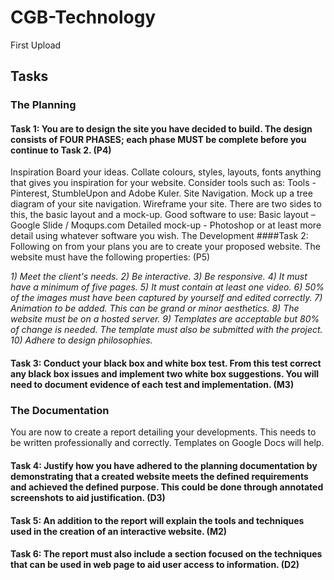 # CGB-Technology
First Upload

## Tasks

### The Planning
#### Task 1: You are to design the site you have decided to build. The design consists of FOUR PHASES; each phase MUST be complete before you continue to Task 2. (P4)

Inspiration Board your ideas. Collate colours, styles, layouts, fonts anything that gives you inspiration for your website. Consider tools such as:
Tools - Pinterest, StumbleUpon and Adobe Kuler.
Site Navigation. Mock up a tree diagram of your site navigation.
Wireframe your site. There are two sides to this, the basic layout and a mock-up. Good software to use:
Basic layout – Google Slide / Moqups.com
Detailed mock-up - Photoshop or at least more detail using whatever software you wish.
The Development 
####Task 2: Following on from your plans you are to create your proposed website.  The website must have the following properties: (P5)

 _1) Meet the client's needs.
 2) Be interactive. 
 3) Be responsive. 
 4) It must have a minimum of five pages.
 5) It must contain at least one video. 
 6) 50% of the images must have been captured by yourself and edited correctly.
 7) Animation to be added. This can be grand or minor aesthetics. 
 8) The website must be on a hosted server. 
 9) Templates are acceptable but 80% of change is needed. The template must also be submitted with the project. 
 10) Adhere to design philosophies._ 

#### Task 3: Conduct your black box and white box test. From this test correct any black box issues and implement two white box suggestions.  You will need to document evidence of each test and implementation. (M3)

### The Documentation

You are now to create a report detailing your developments. This needs to be written professionally and correctly. Templates on Google Docs will help. 

#### Task 4: Justify how you have adhered to the planning documentation by demonstrating that a created website meets the defined requirements and achieved the defined purpose. This could be done through annotated screenshots to aid justification.  (D3)

#### Task 5: An addition to the report will explain the tools and techniques used in the creation of an interactive website. (M2)

#### Task 6: The report must also include a section focused on the techniques that can be used in web page to aid user access to information. (D2)






